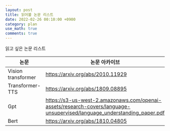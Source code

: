 ```yaml
---
layout: post
title: 읽어볼 논문 리스트
date: 2022-02-26 00:10:00 +0900
category: plan
use_math: true
comments: true
---
```


읽고 싶은 논문 리스트

|논문|논문 아카이브|
|---|---|
|Vision transformer|https://arxiv.org/abs/2010.11929|
|Transformer-TTS|https://arxiv.org/abs/1809.08895|
|Gpt|https://s3-us-west-2.amazonaws.com/openai-assets/research-covers/language-unsupervised/language_understanding_paper.pdf|
|Bert|https://arxiv.org/abs/1810.04805|